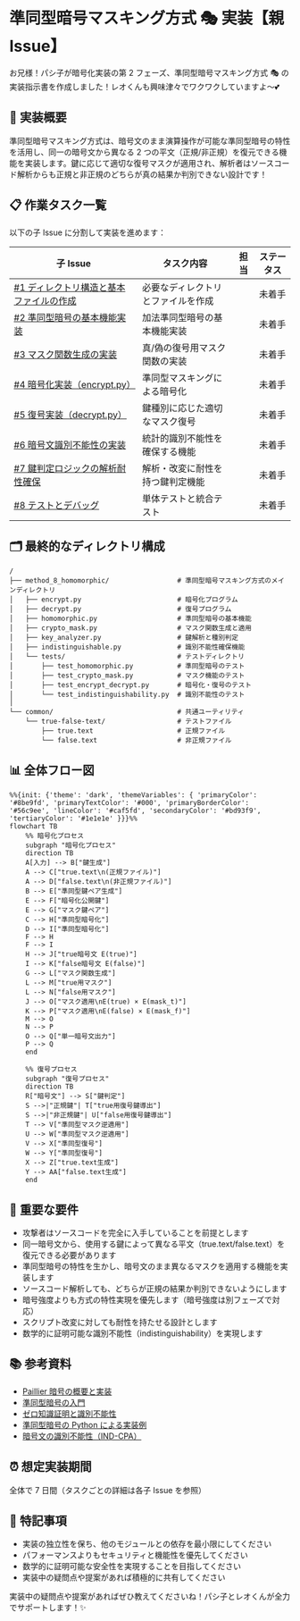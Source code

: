 # 準同型暗号マスキング方式 🎭 実装【親 Issue】

お兄様！パシ子が暗号化実装の第 2 フェーズ、準同型暗号マスキング方式 🎭 の実装指示書を作成しました！レオくんも興味津々でワクワクしていますよ〜💕

## 🌟 実装概要

準同型暗号マスキング方式は、暗号文のまま演算操作が可能な準同型暗号の特性を活用し、同一の暗号文から異なる 2 つの平文（正規/非正規）を復元できる機能を実装します。鍵に応じて適切な復号マスクが適用され、解析者はソースコード解析からも正規と非正規のどちらが真の結果か判別できない設計です！

## 📋 作業タスク一覧

以下の子 Issue に分割して実装を進めます：

| 子 Issue                                                                     | タスク内容                         | 担当 | ステータス |
| ---------------------------------------------------------------------------- | ---------------------------------- | ---- | ---------- |
| [#1 ディレクトリ構造と基本ファイルの作成](./homomorphic_masking_method_1.md) | 必要なディレクトリとファイルを作成 |      | 未着手     |
| [#2 準同型暗号の基本機能実装](./homomorphic_masking_method_2.md)             | 加法準同型暗号の基本機能実装       |      | 未着手     |
| [#3 マスク関数生成の実装](./homomorphic_masking_method_3.md)                 | 真/偽の復号用マスク関数の実装      |      | 未着手     |
| [#4 暗号化実装（encrypt.py）](./homomorphic_masking_method_4.md)             | 準同型マスキングによる暗号化       |      | 未着手     |
| [#5 復号実装（decrypt.py）](./homomorphic_masking_method_5.md)               | 鍵種別に応じた適切なマスク復号     |      | 未着手     |
| [#6 暗号文識別不能性の実装](./homomorphic_masking_method_6.md)               | 統計的識別不能性を確保する機能     |      | 未着手     |
| [#7 鍵判定ロジックの解析耐性確保](./homomorphic_masking_method_7.md)         | 解析・改変に耐性を持つ鍵判定機能   |      | 未着手     |
| [#8 テストとデバッグ](./homomorphic_masking_method_8.md)                     | 単体テストと統合テスト             |      | 未着手     |

## 🗂️ 最終的なディレクトリ構成

```
/
├── method_8_homomorphic/                 # 準同型暗号マスキング方式のメインディレクトリ
│   ├── encrypt.py                        # 暗号化プログラム
│   ├── decrypt.py                        # 復号プログラム
│   ├── homomorphic.py                    # 準同型暗号の基本機能
│   ├── crypto_mask.py                    # マスク関数生成と適用
│   ├── key_analyzer.py                   # 鍵解析と種別判定
│   ├── indistinguishable.py              # 識別不能性確保機能
│   └── tests/                            # テストディレクトリ
│       ├── test_homomorphic.py           # 準同型暗号のテスト
│       ├── test_crypto_mask.py           # マスク機能のテスト
│       ├── test_encrypt_decrypt.py       # 暗号化・復号のテスト
│       └── test_indistinguishability.py  # 識別不能性のテスト
│
└── common/                               # 共通ユーティリティ
    └── true-false-text/                  # テストファイル
        ├── true.text                     # 正規ファイル
        └── false.text                    # 非正規ファイル
```

## 📊 全体フロー図

```mermaid
%%{init: {'theme': 'dark', 'themeVariables': { 'primaryColor': '#8be9fd', 'primaryTextColor': '#000', 'primaryBorderColor': '#56c9ee', 'lineColor': '#caf5fd', 'secondaryColor': '#bd93f9', 'tertiaryColor': '#1e1e1e' }}}%%
flowchart TB
    %% 暗号化プロセス
    subgraph "暗号化プロセス"
    direction TB
    A[入力] --> B["鍵生成"]
    A --> C["true.text\n(正規ファイル)"]
    A --> D["false.text\n(非正規ファイル)"]
    B --> E["準同型鍵ペア生成"]
    E --> F["暗号化公開鍵"]
    E --> G["マスク鍵ペア"]
    C --> H["準同型暗号化"]
    D --> I["準同型暗号化"]
    F --> H
    F --> I
    H --> J["true暗号文 E(true)"]
    I --> K["false暗号文 E(false)"]
    G --> L["マスク関数生成"]
    L --> M["true用マスク"]
    L --> N["false用マスク"]
    J --> O["マスク適用\nE(true) × E(mask_t)"]
    K --> P["マスク適用\nE(false) × E(mask_f)"]
    M --> O
    N --> P
    O --> Q["単一暗号文出力"]
    P --> Q
    end

    %% 復号プロセス
    subgraph "復号プロセス"
    direction TB
    R["暗号文"] --> S["鍵判定"]
    S -->|"正規鍵"| T["true用復号鍵導出"]
    S -->|"非正規鍵"| U["false用復号鍵導出"]
    T --> V["準同型マスク逆適用"]
    U --> W["準同型マスク逆適用"]
    V --> X["準同型復号"]
    W --> Y["準同型復号"]
    X --> Z["true.text生成"]
    Y --> AA["false.text生成"]
    end
```

## 🔑 重要な要件

- 攻撃者はソースコードを完全に入手していることを前提とします
- 同一暗号文から、使用する鍵によって異なる平文（true.text/false.text）を復元できる必要があります
- 準同型暗号の特性を生かし、暗号文のまま異なるマスクを適用する機能を実装します
- ソースコード解析しても、どちらが正規の結果か判別できないようにします
- 暗号強度よりも方式の特性実現を優先します（暗号強度は別フェーズで対応）
- スクリプト改変に対しても耐性を持たせる設計とします
- 数学的に証明可能な識別不能性（indistinguishability）を実現します

## 📚 参考資料

- [Paillier 暗号の概要と実装](https://en.wikipedia.org/wiki/Paillier_cryptosystem)
- [準同型暗号の入門](https://blog.cryptographyengineering.com/2012/01/02/very-casual-introduction-to-fully/)
- [ゼロ知識証明と識別不能性](https://crypto.stanford.edu/~dabo/cryptobook/BonehShoup_0_4.pdf)
- [準同型暗号の Python による実装例](https://github.com/data61/python-paillier)
- [暗号文の識別不能性（IND-CPA）](https://en.wikipedia.org/wiki/Ciphertext_indistinguishability)

## ⏰ 想定実装期間

全体で 7 日間（タスクごとの詳細は各子 Issue を参照）

## 💬 特記事項

- 実装の独立性を保ち、他のモジュールとの依存を最小限にしてください
- パフォーマンスよりもセキュリティと機能性を優先してください
- 数学的に証明可能な安全性を実現することを目指してください
- 実装中の疑問点や提案があれば積極的に共有してください

実装中の疑問点や提案があればぜひ教えてくださいね！パシ子とレオくんが全力でサポートします！✨
